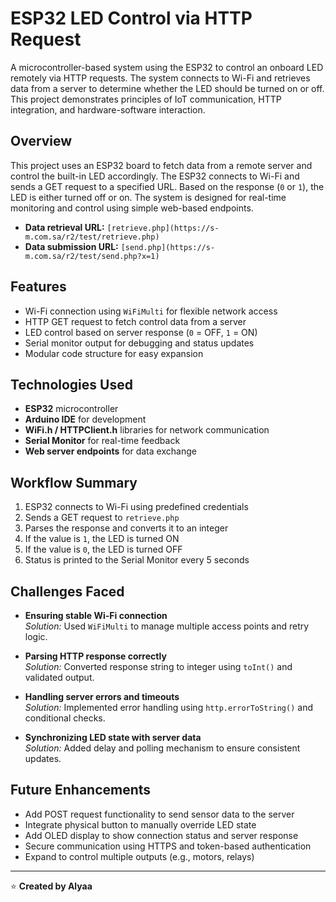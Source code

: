 # ESP32 LED Control via HTTP Request

A microcontroller-based system using the ESP32 to control an onboard LED remotely via HTTP requests. The system connects to Wi-Fi and retrieves data from a server to determine whether the LED should be turned on or off. This project demonstrates principles of IoT communication, HTTP integration, and hardware-software interaction.

## Overview

This project uses an ESP32 board to fetch data from a remote server and control the built-in LED accordingly. The ESP32 connects to Wi-Fi and sends a GET request to a specified URL. Based on the response (`0` or `1`), the LED is either turned off or on. The system is designed for real-time monitoring and control using simple web-based endpoints.

- **Data retrieval URL:** `[retrieve.php](https://s-m.com.sa/r2/test/retrieve.php)`  
- **Data submission URL:** `[send.php](https://s-m.com.sa/r2/test/send.php?x=1)`

## Features

- Wi-Fi connection using `WiFiMulti` for flexible network access  
- HTTP GET request to fetch control data from a server  
- LED control based on server response (`0` = OFF, `1` = ON)  
- Serial monitor output for debugging and status updates  
- Modular code structure for easy expansion

## Technologies Used

- **ESP32** microcontroller  
- **Arduino IDE** for development  
- **WiFi.h / HTTPClient.h** libraries for network communication  
- **Serial Monitor** for real-time feedback  
- **Web server endpoints** for data exchange

## Workflow Summary

1. ESP32 connects to Wi-Fi using predefined credentials  
2. Sends a GET request to `retrieve.php`  
3. Parses the response and converts it to an integer  
4. If the value is `1`, the LED is turned ON  
5. If the value is `0`, the LED is turned OFF  
6. Status is printed to the Serial Monitor every 5 seconds

## Challenges Faced

- **Ensuring stable Wi-Fi connection**  
  *Solution:* Used `WiFiMulti` to manage multiple access points and retry logic.

- **Parsing HTTP response correctly**  
  *Solution:* Converted response string to integer using `toInt()` and validated output.

- **Handling server errors and timeouts**  
  *Solution:* Implemented error handling using `http.errorToString()` and conditional checks.

- **Synchronizing LED state with server data**  
  *Solution:* Added delay and polling mechanism to ensure consistent updates.

## Future Enhancements

- Add POST request functionality to send sensor data to the server  
- Integrate physical button to manually override LED state  
- Add OLED display to show connection status and server response  
- Secure communication using HTTPS and token-based authentication  
- Expand to control multiple outputs (e.g., motors, relays)

---

⭐ **Created by Alyaa**



